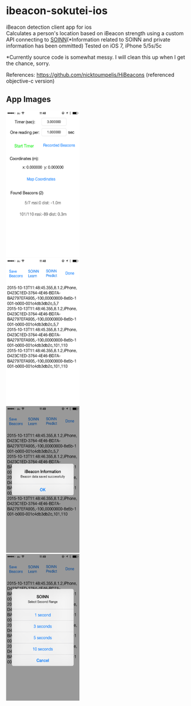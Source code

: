 # ibeacon-sokutei-ios
iBeacon detection client app for ios<br>
Calculates a person's location based on iBeacon strength using a custom API connecting to [SOINN](http://www.haselab.info/soinn-e.html)(*Information related to SOINN and private information has been ommitted)
Tested on iOS 7, iPhone 5/5s/5c

*Currently source code is somewhat messy. I will clean this up when I get the chance, sorry.

References:
https://github.com/nicktoumpelis/HiBeacons (referenced objective-c version)

## App Images
<!--<img src="https://github.com/kphongagsorn/ibeacon-sokutei-ios/blob/master/images/IMG_0006.PNG" data-canonical-src="https://github.com/kphongagsorn/ibeacon-sokutei-ios/blob/master/images/IMG_0006.PNG" width="200" height="400"/><br> -->
<img src="https://github.com/kphongagsorn/ibeacon-sokutei-ios/blob/master/images/IMG_0007.PNG" data-canonical-src="https://github.com/kphongagsorn/ibeacon-sokutei-ios/blob/master/images/IMG_0007.PNG" width="200" height="400"/><br>
<img src="https://github.com/kphongagsorn/ibeacon-sokutei-ios/blob/master/images/IMG_0008.PNG" data-canonical-src="https://github.com/kphongagsorn/ibeacon-sokutei-ios/blob/master/images/IMG_0008.PNG" width="200" height="400" /><br>
<img src="https://github.com/kphongagsorn/ibeacon-sokutei-ios/blob/master/images/IMG_0009.PNG" data-canonical-src="https://github.com/kphongagsorn/ibeacon-sokutei-ios/blob/master/images/IMG_0009.PNG" width="200" height="400"/><br>
<img src="https://github.com/kphongagsorn/ibeacon-sokutei-ios/blob/master/images/IMG_0010.PNG" data-canonical-src="https://github.com/kphongagsorn/ibeacon-sokutei-ios/blob/master/images/IMG_0010.PNG" width="200" height="400"/><br>



<!-- 
<img src="https://raw.githubusercontent.com/kphongagsorn/ibeacon-sokutei-ios/master/images/IMG_0006.PNG" data-canonical-src="https://raw.githubusercontent.com/kphongagsorn/ibeacon-sokutei-ios/master/images/IMG_0006.PNG" width="300" height="550">

<img src="https://raw.githubusercontent.com/kphongagsorn/ibeacon-sokutei-ios/master/images/IMG_0007.PNG" data-canonical-src="https://raw.githubusercontent.com/kphongagsorn/ibeacon-sokutei-ios/master/images/IMG_0007.PNG" width="300" height="550">

<img src="https://raw.githubusercontent.com/kphongagsorn/ibeacon-sokutei-ios/master/images/IMG_0008.PNG" data-canonical-src="https://raw.githubusercontent.com/kphongagsorn/ibeacon-sokutei-ios/master/images/IMG_0008.PNG" width="300" height="550">

<img src="https://raw.githubusercontent.com/kphongagsorn/ibeacon-sokutei-ios/master/images/IMG_0009.PNG" data-canonical-src="https://raw.githubusercontent.com/kphongagsorn/ibeacon-sokutei-ios/master/images/IMG_0009.PNG" width="300" height="550">

<img src="https://raw.githubusercontent.com/kphongagsorn/ibeacon-sokutei-ios/master/images/IMG_0010.PNG" data-canonical-src="https://raw.githubusercontent.com/kphongagsorn/ibeacon-sokutei-ios/master/images/IMG_0010.PNG" width="300" height="550">
-->
